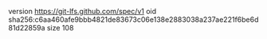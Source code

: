 version https://git-lfs.github.com/spec/v1
oid sha256:c6aa460afe9bbb4821de83673c06e138e2883038a237ae221f6be6d81d22859a
size 108
